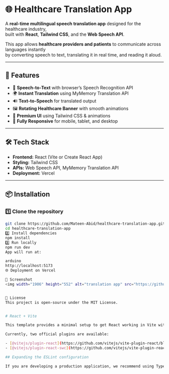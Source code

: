 # 🌐 Healthcare Translation App

A **real-time multilingual speech translation app** designed for the healthcare industry,  
built with **React**, **Tailwind CSS**, and the **Web Speech API**.

This app allows **healthcare providers and patients** to communicate across languages instantly  
by converting speech to text, translating it in real time, and reading it aloud.

---

## 🚀 Features
- 🎤 **Speech-to-Text** with browser’s Speech Recognition API
- 🌍 **Instant Translation** using MyMemory Translation API
- 🔊 **Text-to-Speech** for translated output
- 🖼 **Rotating Healthcare Banner** with smooth animations
- 🎨 **Premium UI** using Tailwind CSS & animations
- 📱 **Fully Responsive** for mobile, tablet, and desktop

---

## 🛠️ Tech Stack
- **Frontend:** React (Vite or Create React App)
- **Styling:** Tailwind CSS
- **APIs:** Web Speech API, MyMemory Translation API
- **Deployment:** Vercel

---

## 📦 Installation

### 1️⃣ Clone the repository
```bash
git clone https://github.com/Mateen-Abid/healthcare-translation-app.git
cd healthcare-translation-app
2️⃣ Install dependencies
npm install
3️⃣ Run locally
npm run dev
App will run at:

arduino
http://localhost:5173
🌐 Deployment on Vercel

📸 Screenshot
<img width="1906" height="552" alt="translation app" src="https://github.com/user-attachments/assets/dd2b20f3-8962-491f-8711-5dc874b1eb50" />


📄 License
This project is open-source under the MIT License.


# React + Vite

This template provides a minimal setup to get React working in Vite with HMR and some ESLint rules.

Currently, two official plugins are available:

- [@vitejs/plugin-react](https://github.com/vitejs/vite-plugin-react/blob/main/packages/plugin-react) uses [Babel](https://babeljs.io/) for Fast Refresh
- [@vitejs/plugin-react-swc](https://github.com/vitejs/vite-plugin-react/blob/main/packages/plugin-react-swc) uses [SWC](https://swc.rs/) for Fast Refresh

## Expanding the ESLint configuration

If you are developing a production application, we recommend using TypeScript with type-aware lint rules enabled. Check out the [TS template](https://github.com/vitejs/vite/tree/main/packages/create-vite/template-react-ts) for information on how to integrate TypeScript and [`typescript-eslint`](https://typescript-eslint.io) in your project.

